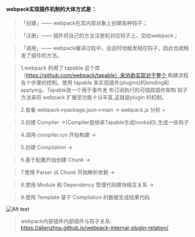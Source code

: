 #### webpack实现插件机制的⼤体⽅式是：
>「创建」——	webpack在其内部对象上创建各种钩⼦；

>「注册」——	插件将⾃⼰的⽅法注册到对应钩⼦上，交给webpack；

>「调⽤」——	webpack编译过程中，会适时地触发相应钩⼦，因此也就触发了插件的⽅法。

>1.webpack 利用了 tapable 这个库（https://github.com/webpack/tapable）来协助实现对于整个
>构建流程各个步骤的控制。使用 tapable 来实现插件(plugins)的binding和applying。Tapable是一个用于事件发
布订阅执行的可插拔插件架构
>钩子方法来将 webpack 扩展至功能十分丰富,这就是plugin 的机制。

>2.查看 webpack->package.json->main -> webpack.js 分析 ~ 

>3.创建 Compiler ->(Compiler是继承Tapable生成hooks的),生成一些钩子

>4.调用 compiler.run 开始构建 ->

>5.创建 Compilation ->

>6.基于配置开始创建 Chunk ->

>7.使用 Parser 从 Chunk 开始解析依赖 ->

>8.使用 Module 和 Dependency 管理代码模块相互关系 ->

>9.使用 Template 基于 Compilation 的数据生成结果代码


![Alt text](/src/webpackPlugins-relation.png )
>webpack内部插件内部插件与钩子关系: https://alienzhou.github.io/webpack-internal-plugin-relation/


